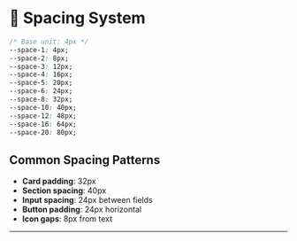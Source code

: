 # 📏 Spacing System

```css
/* Base unit: 4px */
--space-1: 4px;
--space-2: 8px;
--space-3: 12px;
--space-4: 16px;
--space-5: 20px;
--space-6: 24px;
--space-8: 32px;
--space-10: 40px;
--space-12: 48px;
--space-16: 64px;
--space-20: 80px;
```

## Common Spacing Patterns
- **Card padding**: 32px
- **Section spacing**: 40px
- **Input spacing**: 24px between fields
- **Button padding**: 24px horizontal
- **Icon gaps**: 8px from text

---
